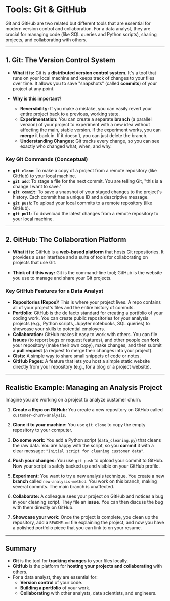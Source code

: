 # Tools: Git & GitHub

Git and GitHub are two related but different tools that are essential for modern version control and collaboration. For a data analyst, they are crucial for managing code (like SQL queries and Python scripts), sharing projects, and collaborating with others.

---

## 1. Git: The Version Control System

*   **What it is:** Git is a **distributed version control system**. It's a tool that runs on your local machine and keeps track of changes to your files over time. It allows you to save "snapshots" (called **commits**) of your project at any point.

*   **Why is this important?**
    -   **Reversibility:** If you make a mistake, you can easily revert your entire project back to a previous, working state.
    -   **Experimentation:** You can create a separate **branch** (a parallel version) of your project to experiment with a new idea without affecting the main, stable version. If the experiment works, you can **merge** it back in. If it doesn't, you can just delete the branch.
    -   **Understanding Changes:** Git tracks every change, so you can see exactly who changed what, when, and why.

### Key Git Commands (Conceptual)

*   **`git clone`**: To make a copy of a project from a remote repository (like GitHub) to your local machine.
*   **`git add`**: To stage a file for the next commit. You are telling Git, "this is a change I want to save."
*   **`git commit`**: To save a snapshot of your staged changes to the project's history. Each commit has a unique ID and a descriptive message.
*   **`git push`**: To upload your local commits to a remote repository (like GitHub).
*   **`git pull`**: To download the latest changes from a remote repository to your local machine.

---

## 2. GitHub: The Collaboration Platform

*   **What it is:** GitHub is a **web-based platform** that hosts Git repositories. It provides a user interface and a suite of tools for collaborating on projects that use Git.

*   **Think of it this way:** Git is the command-line tool; GitHub is the website you use to manage and share your Git projects.

### Key GitHub Features for a Data Analyst

*   **Repositories (Repos):** This is where your project lives. A repo contains all of your project's files and the entire history of commits.
*   **Portfolio:** GitHub is the de facto standard for creating a portfolio of your coding work. You can create public repositories for your analysis projects (e.g., Python scripts, Jupyter notebooks, SQL queries) to showcase your skills to potential employers.
*   **Collaboration:** GitHub makes it easy to work with others. You can file **issues** (to report bugs or request features), and other people can **fork** your repository (make their own copy), make changes, and then submit a **pull request** (a request to merge their changes into your project).
*   **Gists:** A simple way to share small snippets of code or notes.
*   **GitHub Pages:** A feature that lets you host a simple static website directly from your repository (e.g., for a blog or a project website).

---

## Realistic Example: Managing an Analysis Project

Imagine you are working on a project to analyze customer churn.

1.  **Create a Repo on GitHub:** You create a new repository on GitHub called `customer-churn-analysis`.

2.  **Clone it to your machine:** You use `git clone` to copy the empty repository to your computer.

3.  **Do some work:** You add a Python script (`data_cleaning.py`) that cleans the raw data. You are happy with the script, so you **commit** it with a clear message: `"Initial script for cleaning customer data"`.

4.  **Push your changes:** You use `git push` to upload your commit to GitHub. Now your script is safely backed up and visible on your GitHub profile.

5.  **Experiment:** You want to try a new analysis technique. You create a new **branch** called `new-analysis-method`. You work on this branch, making several commits. The main branch is unaffected.

6.  **Collaborate:** A colleague sees your project on GitHub and notices a bug in your cleaning script. They file an **issue**. You can then discuss the bug with them directly on GitHub.

7.  **Showcase your work:** Once the project is complete, you clean up the repository, add a `README.md` file explaining the project, and now you have a polished portfolio piece that you can link to on your resume.

---

## Summary

-   **Git** is the tool for **tracking changes** to your files locally.
-   **GitHub** is the platform for **hosting your projects and collaborating** with others.
-   For a data analyst, they are essential for:
    -   **Version control** of your code.
    -   **Building a portfolio** of your work.
    -   **Collaborating** with other analysts, data scientists, and engineers.
